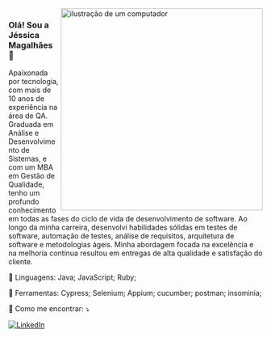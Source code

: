 <img src="https://raw.githubusercontent.com/MicaelliMedeiros/micaellimedeiros/master/image/computer-illustration.png" alt="ilustração de um computador" min-width="400px" max-width="400px" width="400px" align="right">

### Olá! Sou a Jéssica Magalhães 💜
<p align="left"> 
  Apaixonada por tecnologia, com mais de 10 anos de experiência na área de QA. Graduada em Análise e Desenvolvimento de Sistemas, e com um MBA em Gestão de Qualidade, tenho um profundo conhecimento em todas as fases do ciclo de vida de desenvolvimento de software.
  Ao longo da minha carreira, desenvolvi habilidades sólidas em testes de software, automação de testes, análise de requisitos, arquitetura de software e metodologias ágeis. Minha abordagem focada na excelência e na melhoria contínua resultou em entregas de alta qualidade e satisfação do cliente.
</p>

<p align="left">
  🦄 Linguagens:
   Java;
   JavaScript;
   Ruby;
</p>
<p align="left">
  💼 Ferramentas: 
    Cypress;
  Selenium;
  Appium;
  cucumber;
  postman;
  insominia;
</p>


<p align="left">
  💌 Como me encontrar: ⤵️
</p>

<p align="left">
    <a href="https://www.linkedin.com/in/jessica-magalh%C3%A3es-21509447/" title="LinkedIn">
  <img src="https://img.shields.io/badge/-Linkedin-0e76a8?style=flat-square&logo=Linkedin&logoColor=white&link=LINK-DO-SEU-LINKEDIN" alt="LinkedIn"/></a>
</p>
